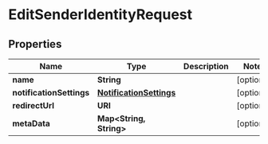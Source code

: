 

# EditSenderIdentityRequest


## Properties

| Name | Type | Description | Notes |
|------------ | ------------- | ------------- | -------------|
|**name** | **String** |  |  [optional] |
|**notificationSettings** | [**NotificationSettings**](NotificationSettings.md) |  |  [optional] |
|**redirectUrl** | **URI** |  |  [optional] |
|**metaData** | **Map&lt;String, String&gt;** |  |  [optional] |



